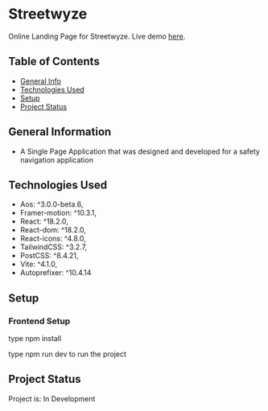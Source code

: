 # Streetwyze
Online Landing Page for Streetwyze.
Live demo [here](https://onesheetsolutions.netlify.app).

## Table of Contents
* [General Info](#general-information)
* [Technologies Used](#technologies-used)
* [Setup](#setup)
* [Project Status](#project-status)

## General Information
- A Single Page Application that was designed and developed for a safety navigation application

## Technologies Used
- Aos: ^3.0.0-beta.6,
- Framer-motion: ^10.3.1,
- React: ^18.2.0,
- React-dom: ^18.2.0,
- React-icons: ^4.8.0,
- TailwindCSS: ^3.2.7,
- PostCSS: ^8.4.21,
- Vite: ^4.1.0,
- Autoprefixer: ^10.4.14

## Setup

### Frontend Setup

type npm install

type npm run dev to run the project


## Project Status
Project is: In Development
